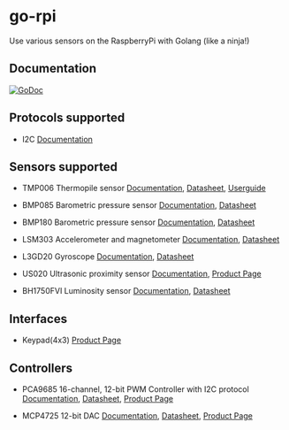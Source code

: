 # go-rpi

Use various sensors on the RaspberryPi with Golang (like a ninja!)

## Documentation

[![GoDoc](http://godoc.org/github.com/kid0m4n/go-rpi?status.png)](http://godoc.org/github.com/kid0m4n/go-rpi)

## Protocols supported

* I2C [Documentation](http://godoc.org/github.com/kid0m4n/go-rpi/i2c)

## Sensors supported

* TMP006 Thermopile sensor [Documentation](http://godoc.org/github.com/kid0m4n/go-rpi/sensor/tmp006), [Datasheet](http://www.adafruit.com/datasheets/tmp006.pdf), [Userguide](http://www.adafruit.com/datasheets/tmp006ug.pdf)

* BMP085 Barometric pressure sensor [Documentation](http://godoc.org/github.com/kid0m4n/go-rpi/sensor/bmp085), [Datasheet](https://www.sparkfun.com/datasheets/Components/General/BST-BMP085-DS000-05.pdf)

* BMP180 Barometric pressure sensor [Documentation](http://godoc.org/github.com/kid0m4n/go-rpi/sensor/bmp180), [Datasheet](http://www.adafruit.com/datasheets/BST-BMP180-DS000-09.pdf)

* LSM303 Accelerometer and magnetometer [Documentation](http://godoc.org/github.com/kid0m4n/go-rpi/sensor/lsm303), [Datasheet](https://www.sparkfun.com/datasheets/Sensors/Magneto/LSM303%20Datasheet.pdf)

* L3GD20 Gyroscope [Documentation](http://godoc.org/github.com/kid0m4n/go-rpi/sensor/l3gd20), [Datasheet](http://www.adafruit.com/datasheets/L3GD20.pdf)

* US020 Ultrasonic proximity sensor [Documentation](http://godoc.org/github.com/kid0m4n/go-rpi/sensor/us020), [Product Page](http://www.digibay.in/sensor/object-detection-and-proximity?product_id=239)

* BH1750FVI Luminosity sensor [Documentation](http://godoc.org/github.com/kid0m4n/go-rpi/sensor/us020), [Datasheet](http://www.elechouse.com/elechouse/images/product/Digital%20light%20Sensor/bh1750fvi-e.pdf)

## Interfaces

* Keypad(4x3) [Product Page](http://www.adafruit.com/products/419#Learn)

## Controllers

* PCA9685 16-channel, 12-bit PWM Controller with I2C protocol [Documentation](http://godoc.org/github.com/kid0m4n/go-rpi/controller/pca9685), [Datasheet](http://www.adafruit.com/datasheets/PCA9685.pdf), [Product Page](http://www.adafruit.com/products/815)

* MCP4725 12-bit DAC [Documentation](http://godoc.org/github.com/kid0m4n/go-rpi/controller/mcp4725), [Datasheet](http://www.adafruit.com/datasheets/mcp4725.pdf), [Product Page](http://www.adafruit.com/products/935)
